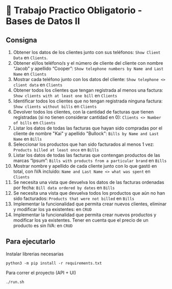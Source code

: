 # 💾 Trabajo Practico Obligatorio - Bases de Datos II

## Consigna

1. Obtener los datos de los clientes junto con sus teléfonos: `Show Client Data` en `Clients`.
2. Obtener el/los teléfono/s y el número de cliente del cliente con nombre “Jacob” y apellido “Cooper”: `Show telephone numbers by Name and Last Name` en `Clients`
3. Mostrar cada teléfono junto con los datos del cliente: `Show telephone <> client data` en `Clients`
4. Obtener todos los clientes que tengan registrada al menos una factura: `Show clients with at least one bill` en `Clients`
5. Identificar todos los clientes que no tengan registrada ninguna factura: `Show clients without bills` en `Clients`
6. Devolver todos los clientes, con la cantidad de facturas que tienen registradas (si no tienen considerar cantidad en 0): `Clients <> Number of bills` en `Clients`
7. Listar los datos de todas las facturas que hayan sido compradas por el cliente de nombre "Kai" y apellido "Bullock": `Bills by Name and Last Name` en `Bills`
8. Seleccionar los productos que han sido facturados al menos 1 vez: `Products billed at least once` en `Bills`
9. Listar los datos de todas las facturas que contengan productos de las marcas “Ipsum”: `Bills with products from a particular brand` en `Bills`
10. Mostrar nombre y apellido de cada cliente junto con lo que gastó en total, con IVA incluido: `Name and Last Name <> what was spent` en `Clients`
11. Se necesita una vista que devuelva los datos de las facturas ordenadas por fecha: `Bill data ordered by dates` en `Bills`
12. Se necesita una vista que devuelva todos los productos que aún no han sido facturados: `Products that were not billed` en `Bills`
13. Implementar la funcionalidad que permita crear nuevos clientes, eliminar y modificar los ya existentes: en `CRUD`
14. Implementar la funcionalidad que permita crear nuevos productos y modificar los ya existentes. Tener en cuenta que el precio de un producto es sin IVA: en `CRUD`

## Para ejecutarlo

Instalar librerias necesarias
```
python3 -m pip install -r requirements.txt
```

Para correr el proyecto (API + UI)
```
./run.sh
```

